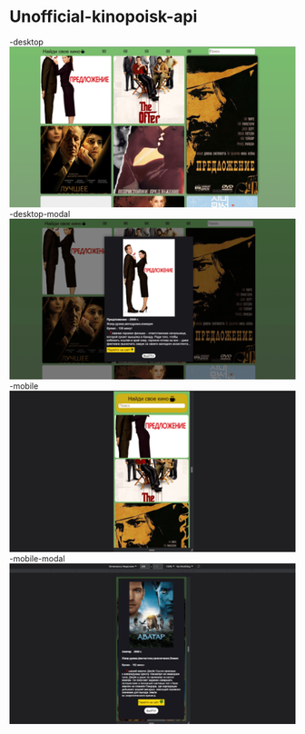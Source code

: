 # Unofficial-kinopoisk-api
-desktop
![desktop](https://github.com/Gamaunov/Unofficial-kinopoisk-api/blob/main/img/desktop.png)
-desktop-modal
![desktop-modal](https://github.com/Gamaunov/Unofficial-kinopoisk-api/blob/main/img/desktop-modal.png)
-mobile
![mobile](https://github.com/Gamaunov/Unofficial-kinopoisk-api/blob/main/img/mobile.png)
-mobile-modal
![mobile-modal](https://github.com/Gamaunov/Unofficial-kinopoisk-api/blob/main/img/mobile-modal.png)

